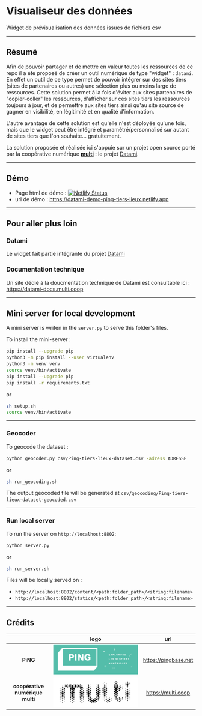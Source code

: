 # Visualiseur des données

Widget de prévisualisation des données issues de fichiers csv

---

## Résumé

Afin de pouvoir partager et de mettre en valeur toutes les ressources de ce repo il a été proposé de créer un outil numérique de type "widget" : `datami`. En effet un outil de ce type permet de pouvoir intégrer sur des sites tiers (sites de partenaires ou autres) une sélection plus ou moins large de ressources. Cette solution permet à la fois d'éviter aux sites partenaires de "copier-coller" les ressources, d'afficher sur ces sites tiers les ressources toujours à jour, et de permettre aux sites tiers ainsi qu'au site source de gagner en visibilité, en légitimité et en qualité d'information.

L'autre avantage de cette solution est qu'elle n'est déployée qu'une fois, mais que le widget peut être intégré et paramétré/personnalisé sur autant de sites tiers que l'on souhaite... gratuitement.

La solution proposée et réalisée ici s'appuie sur un projet open source porté par la coopérative numérique [**multi**](https://multi.coop) : le projet [Datami](https://datami.multi.coop).

---

## Démo

- Page html de démo : [![Netlify Status](https://api.netlify.com/api/v1/badges/ac24c6a6-9abd-4e5a-bdcb-688c525840aa/deploy-status)](https://app.netlify.com/sites/datami-demo-ping-tiers-lieux/deploys)
- url de démo : https://datami-demo-ping-tiers-lieux.netlify.app

---

## Pour aller plus loin

### Datami

Le widget fait partie intégrante du projet [Datami](https://gitlab.com/multi-coop/datami)

### Documentation technique

Un site dédié à la doucmentation technique de Datami est consultable ici : https://datami-docs.multi.coop

---

## Mini server for local development

A mini server is writen in the `server.py` to serve this folder's files.

To install the mini-server :

```sh
pip install --upgrade pip
python3 -m pip install --user virtualenv
python3 -m venv venv
source venv/bin/activate
pip install --upgrade pip
pip install -r requirements.txt
```

or

```sh
sh setup.sh
source venv/bin/activate
```

---

### Geocoder

To geocode the dataset :

```sh
python geocoder.py csv/Ping-tiers-lieux-dataset.csv -adress ADRESSE
```

or

```sh
sh run_geocoding.sh
```

The output geocoded file will be generated at `csv/geocoding/Ping-tiers-lieux-dataset-geocoded.csv`

---

### Run local server

To run the server on `http://localhost:8802`:

```sh
python server.py
```

or

```sh
sh run_server.sh
```

Files will be locally served on :

- `http://localhost:8802/content/<path:folder_path>/<string:filename>`
- `http://localhost:8802/statics/<path:folder_path>/<string:filename>`

---

## Crédits

| | logo | url |
| :-: | :-: | :-: |
| **PiNG** | ![Ping](./images/ping-logo.png) | https://pingbase.net |
| **coopérative numérique multi** | ![multi](./images/multi-logo.png) | https://multi.coop |
